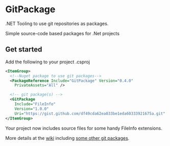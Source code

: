 # GitPackage
.NET Tooling to use git repositories as packages.

Simple source-code based packages for .Net projects

## Get started
Add the following to your project .csproj
```XML
<ItemGroup>
  <!--Nuget package to use git packages-->
  <PackageReference Include="GitPackage" Version="0.4.0"
    PrivateAssets="All" />

  <!-- git package(s) -->
  <GitPackage
    Include="FileInfo" 
    Version="1.0.0" 
    Uri="https://gist.github.com/df49cda62ea033be1eda60333921675a.git" />
</ItemGroup>
```
Your project now includes source files for some handy FileInfo extensions.

More details at the [wiki](https://github.com/Dkowald/GitPackage/wiki) 
including [some other git packages](https://github.com/Dkowald/GitPackage/wiki/50-MyGitPackages).
